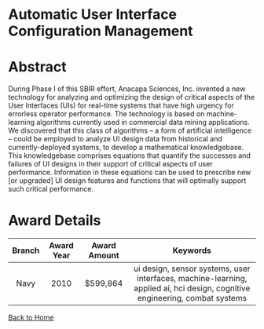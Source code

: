 
Automatic User Interface Configuration Management
=================================================

# Abstract


During Phase I of this SBIR effort, Anacapa Sciences, Inc. invented a new technology for analyzing and optimizing the design of critical aspects of the User Interfaces (UIs) for real-time systems that have high urgency for errorless operator performance. The technology is based on machine-learning algorithms currently used in commercial data mining applications. We discovered that this class of algorithms – a form of artificial intelligence – could be employed to analyze UI design data from historical and currently-deployed systems, to develop a mathematical knowledgebase. This knowledgebase comprises equations that quantify the successes and failures of UI designs in their support of critical aspects of user performance. Information in these equations can be used to prescribe new [or upgraded] UI design features and functions that will optimally support such critical performance.  

# Award Details

|Branch|Award Year|Award Amount|Keywords|
| :---: | :---: | :---: | :---: |
|Navy|2010|$599,864|ui design, sensor systems, user interfaces, machine-learning, applied ai, hci design, cognitive engineering, combat systems|
  
  


[Back to Home](https://github.com/chrischow/dod_sbir_awards#1889)